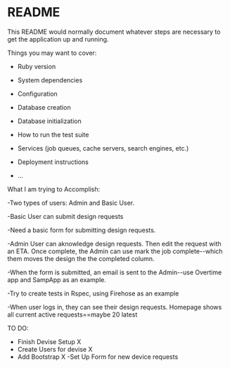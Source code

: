 # README

This README would normally document whatever steps are necessary to get the
application up and running.

Things you may want to cover:

* Ruby version

* System dependencies

* Configuration

* Database creation

* Database initialization

* How to run the test suite

* Services (job queues, cache servers, search engines, etc.)

* Deployment instructions

* ...

What I am trying to Accomplish:

-Two types of users: Admin and Basic User. 

-Basic User can submit design requests

-Need a basic form for submitting design requests. 

-Admin User can aknowledge design requests. Then edit the request with an ETA. Once complete, the Admin can use mark the job complete--which them moves the design the the completed column. 

-When the form is submitted, an email is sent to the Admin--use Overtime app and SampApp as an example.

-Try to create tests in Rspec, using Firehose as an example

-When user logs in, they can see their design requests. Homepage shows all current active requests==maybe 20 latest


TO DO: 

- Finish Devise Setup X
- Create Users for devise X
- Add Bootstrap X
-Set Up Form for new device requests

